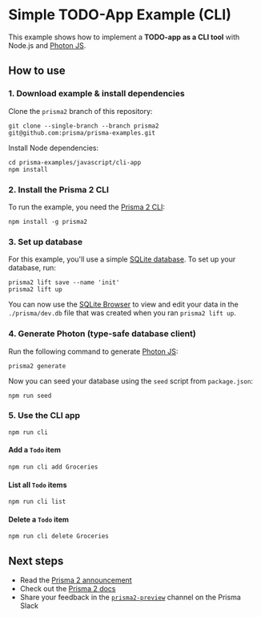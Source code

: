 # Simple TODO-App Example (CLI)

This example shows how to implement a **TODO-app as a CLI tool** with Node.js and [Photon JS](https://photonjs.prisma.io/).

## How to use

### 1. Download example & install dependencies

Clone the `prisma2` branch of this repository:

```
git clone --single-branch --branch prisma2 git@github.com:prisma/prisma-examples.git
```

Install Node dependencies:

```
cd prisma-examples/javascript/cli-app
npm install
```

### 2. Install the Prisma 2 CLI

To run the example, you need the [Prisma 2 CLI](https://github.com/prisma/prisma2/blob/master/docs/prisma-2-cli.md):

```
npm install -g prisma2
```

### 3. Set up database

For this example, you'll use a simple [SQLite database](https://www.sqlite.org/index.html). To set up your database, run:

```
prisma2 lift save --name 'init'
prisma2 lift up
```

You can now use the [SQLite Browser](https://sqlitebrowser.org/) to view and edit your data in the `./prisma/dev.db` file that was created when you ran `prisma2 lift up`.

### 4. Generate Photon (type-safe database client)

Run the following command to generate [Photon JS](https://photonjs.prisma.io/):

```
prisma2 generate
```

Now you can seed your database using the `seed` script from `package.json`:

```
npm run seed
```


### 5. Use the CLI app

```
npm run cli
```

#### Add a `Todo` item

```
npm run cli add Groceries
```

#### List all `Todo` items

```
npm run cli list
```

#### Delete a `Todo` item

```
npm run cli delete Groceries
```

## Next steps

- Read the [Prisma 2 announcement](https://www.prisma.io/blog/announcing-prisma-2-zq1s745db8i5/)
- Check out the [Prisma 2 docs](https://github.com/prisma/prisma2)
- Share your feedback in the [`prisma2-preview`](https://prisma.slack.com/messages/CKQTGR6T0/) channel on the Prisma Slack
